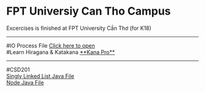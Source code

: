 # FPT Universiy Can Tho Campus
Excercises is finished at FPT University Cần Thơ (for K18)
<hr>
#IO Process File
<a href="https://github.com/lnanh2k4/FUCT/blob/7dbb8de278c07a2f4a9fb93d8cf0d0ab5dddb939/IOCE181767.java">Click here to open</a>
<br>
#Learn Hiragana & Katakana
<a href="https://kana.pro/">**Kana Pro**</a>
<hr>
#CSD201
<br>
<a href="https://github.com/lnanh2k4/FUCT/blob/7dbb8de278c07a2f4a9fb93d8cf0d0ab5dddb939/SinglyLinkedList.java">Singly Linked List Java File</a>
<br>
<a href="https://github.com/lnanh2k4/FUCT/blob/7dbb8de278c07a2f4a9fb93d8cf0d0ab5dddb939/SinglyLinkedList.java">Node Java File</a>
